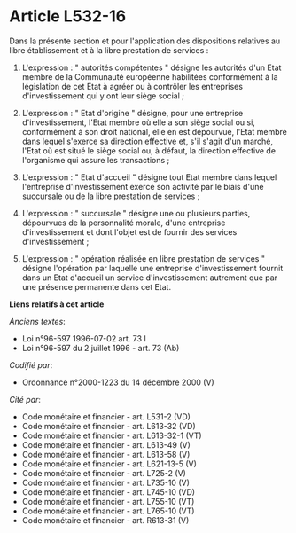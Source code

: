 # Article L532-16

Dans la présente section et pour l'application des dispositions relatives au libre établissement et à la libre prestation de
services :

1. L'expression : " autorités compétentes " désigne les autorités d'un Etat membre de la Communauté européenne habilitées
conformément à la législation de cet Etat à agréer ou à contrôler les entreprises d'investissement qui y ont leur siège
social ;

2. L'expression : " Etat d'origine " désigne, pour une entreprise d'investissement, l'Etat membre où elle a son siège social
ou si, conformément à son droit national, elle en est dépourvue, l'Etat membre dans lequel s'exerce sa direction effective
et, s'il s'agit d'un marché, l'Etat où est situé le siège social ou, à défaut, la direction effective de l'organisme qui
assure les transactions ;

3. L'expression : " Etat d'accueil " désigne tout Etat membre dans lequel l'entreprise d'investissement exerce son activité
par le biais d'une succursale ou de la libre prestation de services ;

4. L'expression : " succursale " désigne une ou plusieurs parties, dépourvues de la personnalité morale, d'une entreprise
d'investissement et dont l'objet est de fournir des services d'investissement ;

5. L'expression : " opération réalisée en libre prestation de services " désigne l'opération par laquelle une entreprise
d'investissement fournit dans un Etat d'accueil un service d'investissement autrement que par une présence permanente dans
cet Etat.

**Liens relatifs à cet article**

_Anciens textes_:

  - Loi n°96-597 1996-07-02 art. 73 I
  - Loi n°96-597 du 2 juillet 1996 - art. 73 (Ab)

_Codifié par_:

  - Ordonnance n°2000-1223 du 14 décembre 2000 (V)

_Cité par_:

  - Code monétaire et financier - art. L531-2 (VD)
  - Code monétaire et financier - art. L613-32 (VD)
  - Code monétaire et financier - art. L613-32-1 (VT)
  - Code monétaire et financier - art. L613-49 (V)
  - Code monétaire et financier - art. L613-58 (V)
  - Code monétaire et financier - art. L621-13-5 (V)
  - Code monétaire et financier - art. L725-2 (V)
  - Code monétaire et financier - art. L735-10 (V)
  - Code monétaire et financier - art. L745-10 (VD)
  - Code monétaire et financier - art. L755-10 (VT)
  - Code monétaire et financier - art. L765-10 (VT)
  - Code monétaire et financier - art. R613-31 (V)

